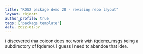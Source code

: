 ```yaml
---
title: "ROS2 package demo 20 - revising repo layout"
layout: rkjnote
author_profile: true
tags: ['package template']
date: 2022-01-07
---
```

I discovered that colcon does not work with fqdemo_msgs being a subdirectory of fqdemo/. I guess I need to abandon that idea.

